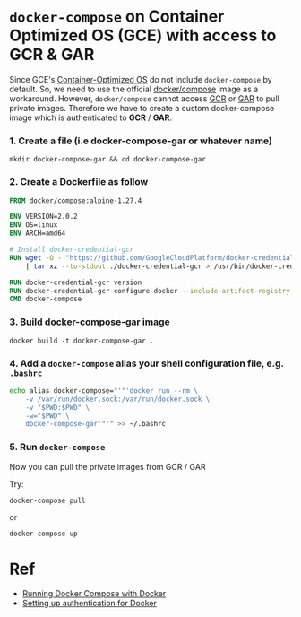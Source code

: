 # `docker-compose` on Container Optimized OS (GCE) with access to GCR & GAR

Since GCE's [Container-Optimized OS](https://cloud.google.com/container-optimized-os) do not include `docker-compose` by default.
So, we need to use the official [docker/compose](https://hub.docker.com/r/docker/compose) image as a workaround.
However, `docker/compose` cannot access [GCR](https://cloud.google.com/container-registry) or [GAR](https://cloud.google.com/artifact-registry) to pull private images.
Therefore we have to create a custom docker-compose image which is authenticated to __GCR__ / __GAR__.

### 1. Create a file (i.e docker-compose-gar or whatever name)
`mkdir docker-compose-gar && cd docker-compose-gar`

### 2. Create a Dockerfile as follow 
```Dockerfile
FROM docker/compose:alpine-1.27.4

ENV VERSION=2.0.2
ENV OS=linux
ENV ARCH=amd64

# Install docker-credential-gcr
RUN wget -O - "https://github.com/GoogleCloudPlatform/docker-credential-gcr/releases/download/v${VERSION}/docker-credential-gcr_${OS}_${ARCH}-${VERSION}.tar.gz" \
    | tar xz --to-stdout ./docker-credential-gcr > /usr/bin/docker-credential-gcr && chmod +x /usr/bin/docker-credential-gcr

RUN docker-credential-gcr version
RUN docker-credential-gcr configure-docker --include-artifact-registry
CMD docker-compose
```

### 3. Build docker-compose-gar image
`docker build -t docker-compose-gar .`

### 4. Add a `docker-compose` alias your shell configuration file, e.g. `.bashrc`
```bash 
echo alias docker-compose="'"'docker run --rm \
    -v /var/run/docker.sock:/var/run/docker.sock \
    -v "$PWD:$PWD" \
    -w="$PWD" \
    docker-compose-gar'"'" >> ~/.bashrc
```

### 5. Run `docker-compose`
Now you can pull the private images from GCR / GAR

Try:

`docker-compose pull`

or

`docker-compose up`

# Ref
- [Running Docker Compose with Docker](https://cloud.google.com/community/tutorials/docker-compose-on-container-optimized-os)
- [Setting up authentication for Docker](https://cloud.google.com/artifact-registry/docs/docker/authentication#standalone-helper)